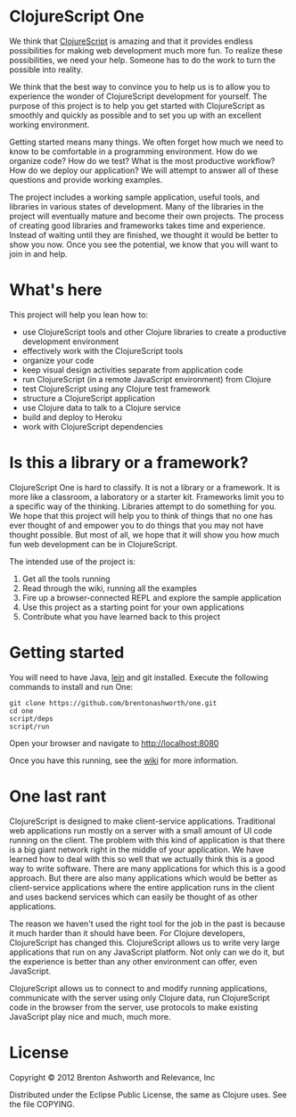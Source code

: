 # ClojureScript One

We think that [ClojureScript][] is amazing and that it provides endless
possibilities for making web development much more fun. To realize
these possibilities, we need your help. Someone has to do the work to
turn the possible into reality.

We think that the best way to convince you to help us is to allow you
to experience the wonder of ClojureScript development for
yourself. The purpose of this project is to help you get started with
ClojureScript as smoothly and quickly as possible and to set you up
with an excellent working environment.

Getting started means many things. We often forget how much we need to
know to be comfortable in a programming environment. How do we
organize code? How do we test? What is the most productive workflow?
How do we deploy our application? We will attempt to answer all of these
questions and provide working examples.

The project includes a working sample application, useful tools, and
libraries in various states of development. Many of the libraries in
the project will eventually mature and become their own projects. The
process of creating good libraries and frameworks takes time and
experience. Instead of waiting until they are finished, we thought it
would be better to show you now. Once you see the potential, we know
that you will want to join in and help.

# What's here

This project will help you lean how to:

* use ClojureScript tools and other Clojure libraries to create a
  productive development environment
* effectively work with the ClojureScript tools
* organize your code
* keep visual design activities separate from application code
* run ClojureScript (in a remote JavaScript environment) from Clojure
* test ClojureScript using any Clojure test framework
* structure a ClojureScript application
* use Clojure data to talk to a Clojure service
* build and deploy to Heroku
* work with ClojureScript dependencies

# Is this a library or a framework?

ClojureScript One is hard to classify. It is not a library or a
framework. It is more like a classroom, a laboratory or a starter
kit. Frameworks limit you to a specific way of the thinking. Libraries
attempt to do something for you. We hope that this project will help
you to think of things that no one has ever thought of and empower you
to do things that you may not have thought possible. But most of all,
we hope that it will show you how much fun web development can be in
ClojureScript.

The intended use of the project is:

1. Get all the tools running
2. Read through the wiki, running all the examples
3. Fire up a browser-connected REPL and explore the sample application
3. Use this project as a starting point for your own applications
4. Contribute what you have learned back to this project

# Getting started

You will need to have Java, [lein][] and git installed. Execute the
following commands to install and run One:

    git clone https://github.com/brentonashworth/one.git
    cd one
    script/deps
    script/run

Open your browser and navigate to
[http://localhost:8080](http://localhost:8080)

Once you have this running, see the [wiki][] for more information.

# One last rant

ClojureScript is designed to make client-service
applications. Traditional web applications run mostly on a server with
a small amount of UI code running on the client. The problem with this
kind of application is that there is a big giant network right in the
middle of your application. We have learned how to deal with this so
well that we actually think this is a good way to write software. There 
are many applications for which this is a good approach. But there are 
also many applications which would be better as client-service applications 
where the entire application runs in the client and uses backend services 
which can easily be thought of as other applications.

The reason we haven't used the right tool for the job in the past is
because it much harder than it should have been. For Clojure
developers, ClojureScript has changed this. ClojureScript allows us to
write very large applications that run on any JavaScript platform. Not
only can we do it, but the experience is better than any other
environment can offer, even JavaScript.

ClojureScript allows us to connect to and modify running
applications, communicate with the server using only Clojure data, run
ClojureScript code in the browser from the server, use protocols to
make existing JavaScript play nice and much, much more.

# License

Copyright © 2012 Brenton Ashworth and Relevance, Inc

Distributed under the Eclipse Public License, the same as Clojure uses. See the file COPYING.

[ClojureScript]: https://github.com/clojure/clojurescript
[lein]: https://github.com/technomancy/leiningen
[wiki]: https://github.com/brentonashworth/one/wiki
